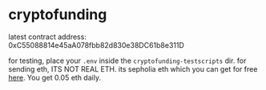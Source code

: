 # cryptofunding

latest contract address: 0xC55088814e45aA078fbb82d830e38DC61b8e311D

for testing, place your `.env` inside the `cryptofunding-testscripts` dir. 
for sending eth, ITS NOT REAL ETH. its sepholia eth which you can get for free [here](https://cloud.google.com/application/web3/faucet/ethereum/sepolia). You get 0.05 eth daily.
